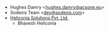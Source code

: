 - Hughes Damry \<<hughes.damry@acsone.eu>\>
- Sodexis Team \<<dev@sodexis.com>\>
- [Heliconia Solutions Pvt. Ltd.](https://www.heliconia.io)
  - Bhavesh Heliconia

